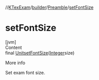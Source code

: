 //[KTexExam](../../../index.md)/[builder](../index.md)/[Preamble](index.md)/[setFontSize](set-font-size.md)



# setFontSize  
[jvm]  
Content  
final [Unit](https://kotlinlang.org/api/latest/jvm/stdlib/kotlin/-unit/index.html)[setFontSize](set-font-size.md)([Integer](https://docs.oracle.com/javase/8/docs/api/java/lang/Integer.html)size)  
  
More info  


Set exam font size.

  



